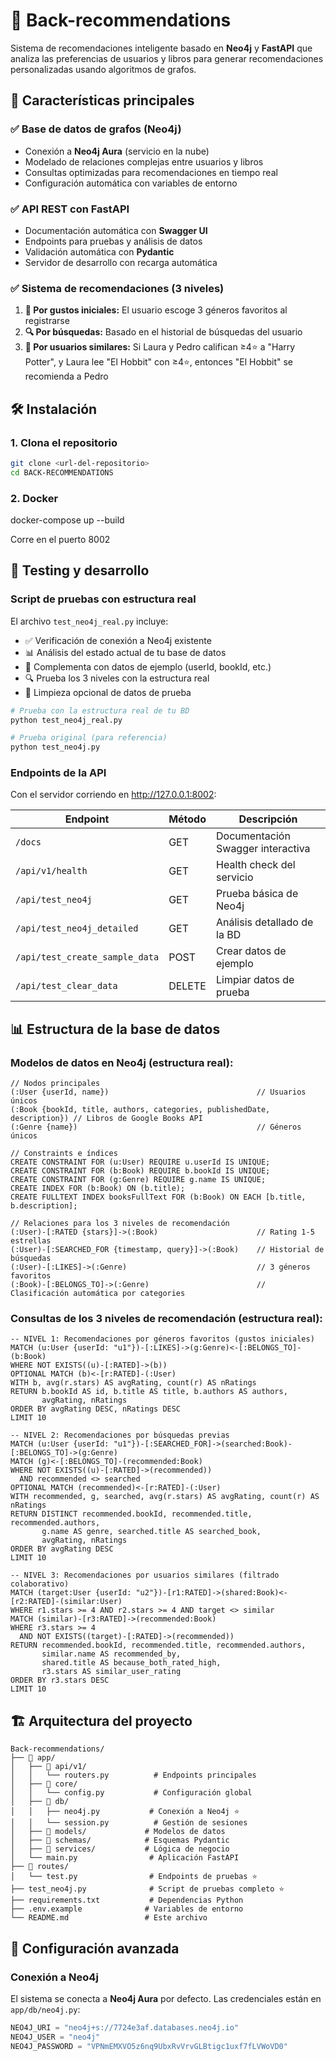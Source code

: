 # 🤖 Back-recommendations

Sistema de recomendaciones inteligente basado en **Neo4j** y **FastAPI** que analiza las preferencias de usuarios y libros para generar recomendaciones personalizadas usando algoritmos de grafos.

## 🚀 Características principales

### ✅ **Base de datos de grafos (Neo4j)**
- Conexión a **Neo4j Aura** (servicio en la nube)
- Modelado de relaciones complejas entre usuarios y libros
- Consultas optimizadas para recomendaciones en tiempo real
- Configuración automática con variables de entorno

### ✅ **API REST con FastAPI**
- Documentación automática con **Swagger UI**
- Endpoints para pruebas y análisis de datos
- Validación automática con **Pydantic**
- Servidor de desarrollo con recarga automática

### ✅ **Sistema de recomendaciones (3 niveles)**
1. **🎯 Por gustos iniciales:** El usuario escoge 3 géneros favoritos al registrarse
2. **🔍 Por búsquedas:** Basado en el historial de búsquedas del usuario  
3. **👥 Por usuarios similares:** Si Laura y Pedro califican ≥4⭐ a "Harry Potter", y Laura lee "El Hobbit" con ≥4⭐, entonces "El Hobbit" se recomienda a Pedro



## 🛠️ Instalación

### 1. Clona el repositorio
```bash
git clone <url-del-repositorio>
cd BACK-RECOMMENDATIONS
```

### 2. Docker
docker-compose up --build

Corre en el puerto 8002

## 🧪 Testing y desarrollo

### **Script de pruebas con estructura real**
El archivo `test_neo4j_real.py` incluye:
- ✅ Verificación de conexión a Neo4j existente
- 📊 Análisis del estado actual de tu base de datos
- 🧪 Complementa con datos de ejemplo (userId, bookId, etc.)
- 🔍 Prueba los 3 niveles con la estructura real
- 🧹 Limpieza opcional de datos de prueba

```bash
# Prueba con la estructura real de tu BD
python test_neo4j_real.py

# Prueba original (para referencia)
python test_neo4j.py  
```

### **Endpoints de la API**
Con el servidor corriendo en http://127.0.0.1:8002:

| Endpoint | Método | Descripción |
|----------|---------|-------------|
| `/docs` | GET | Documentación Swagger interactiva |
| `/api/v1/health` | GET | Health check del servicio |
| `/api/test_neo4j` | GET | Prueba básica de Neo4j |
| `/api/test_neo4j_detailed` | GET | Análisis detallado de la BD |
| `/api/test_create_sample_data` | POST | Crear datos de ejemplo |
| `/api/test_clear_data` | DELETE | Limpiar datos de prueba |

## 📊 Estructura de la base de datos

### **Modelos de datos en Neo4j (estructura real):**

```cypher
// Nodos principales
(:User {userId, name})                                 // Usuarios únicos
(:Book {bookId, title, authors, categories, publishedDate, description}) // Libros de Google Books API
(:Genre {name})                                        // Géneros únicos

// Constraints e índices
CREATE CONSTRAINT FOR (u:User) REQUIRE u.userId IS UNIQUE;
CREATE CONSTRAINT FOR (b:Book) REQUIRE b.bookId IS UNIQUE;
CREATE CONSTRAINT FOR (g:Genre) REQUIRE g.name IS UNIQUE;
CREATE INDEX FOR (b:Book) ON (b.title);
CREATE FULLTEXT INDEX booksFullText FOR (b:Book) ON EACH [b.title, b.description];

// Relaciones para los 3 niveles de recomendación
(:User)-[:RATED {stars}]->(:Book)                      // Rating 1-5 estrellas
(:User)-[:SEARCHED_FOR {timestamp, query}]->(:Book)    // Historial de búsquedas  
(:User)-[:LIKES]->(:Genre)                             // 3 géneros favoritos
(:Book)-[:BELONGS_TO]->(:Genre)                        // Clasificación automática por categories
```

### **Consultas de los 3 niveles de recomendación (estructura real):**

```cypher
-- NIVEL 1: Recomendaciones por géneros favoritos (gustos iniciales)
MATCH (u:User {userId: "u1"})-[:LIKES]->(g:Genre)<-[:BELONGS_TO]-(b:Book)
WHERE NOT EXISTS((u)-[:RATED]->(b))
OPTIONAL MATCH (b)<-[r:RATED]-(:User)
WITH b, avg(r.stars) AS avgRating, count(r) AS nRatings
RETURN b.bookId AS id, b.title AS title, b.authors AS authors, 
       avgRating, nRatings
ORDER BY avgRating DESC, nRatings DESC
LIMIT 10

-- NIVEL 2: Recomendaciones por búsquedas previas
MATCH (u:User {userId: "u1"})-[:SEARCHED_FOR]->(searched:Book)-[:BELONGS_TO]->(g:Genre)
MATCH (g)<-[:BELONGS_TO]-(recommended:Book)
WHERE NOT EXISTS((u)-[:RATED]->(recommended)) 
  AND recommended <> searched
OPTIONAL MATCH (recommended)<-[r:RATED]-(:User)
WITH recommended, g, searched, avg(r.stars) AS avgRating, count(r) AS nRatings
RETURN DISTINCT recommended.bookId, recommended.title, recommended.authors,
       g.name AS genre, searched.title AS searched_book,
       avgRating, nRatings
ORDER BY avgRating DESC
LIMIT 10

-- NIVEL 3: Recomendaciones por usuarios similares (filtrado colaborativo)
MATCH (target:User {userId: "u2"})-[r1:RATED]->(shared:Book)<-[r2:RATED]-(similar:User)
WHERE r1.stars >= 4 AND r2.stars >= 4 AND target <> similar
MATCH (similar)-[r3:RATED]->(recommended:Book)
WHERE r3.stars >= 4 
  AND NOT EXISTS((target)-[:RATED]->(recommended))
RETURN recommended.bookId, recommended.title, recommended.authors,
       similar.name AS recommended_by,
       shared.title AS because_both_rated_high,
       r3.stars AS similar_user_rating
ORDER BY r3.stars DESC
LIMIT 10
```

## 🏗️ Arquitectura del proyecto

```
Back-recommendations/
├── 📁 app/
│   ├── 📁 api/v1/
│   │   └── routers.py          # Endpoints principales
│   ├── 📁 core/
│   │   └── config.py           # Configuración global
│   ├── 📁 db/
│   │   ├── neo4j.py           # Conexión a Neo4j ⭐
│   │   └── session.py          # Gestión de sesiones
│   ├── 📁 models/             # Modelos de datos
│   ├── 📁 schemas/            # Esquemas Pydantic
│   ├── 📁 services/           # Lógica de negocio
│   └── main.py                # Aplicación FastAPI
├── 📁 routes/
│   └── test.py                # Endpoints de pruebas ⭐
├── test_neo4j.py              # Script de pruebas completo ⭐
├── requirements.txt           # Dependencias Python
├── .env.example              # Variables de entorno
└── README.md                 # Este archivo
```

## 🔧 Configuración avanzada

### **Conexión a Neo4j**
El sistema se conecta a **Neo4j Aura** por defecto. Las credenciales están en `app/db/neo4j.py`:

```python
NEO4J_URI = "neo4j+s://7724e3af.databases.neo4j.io"
NEO4J_USER = "neo4j"
NEO4J_PASSWORD = "VPNmEMXVO5z6nq9UbxRvVrvGLBtigc1uxf7fLVWoVD0"
```


